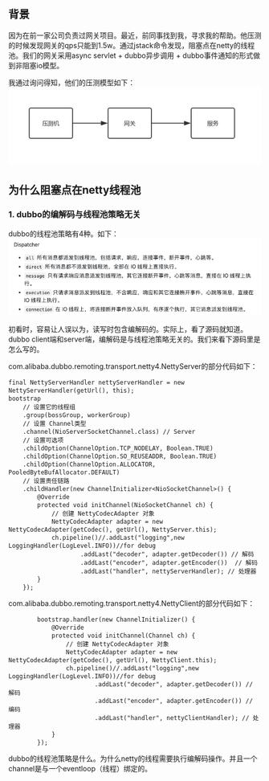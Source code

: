 ## 背景
因为在前一家公司负责过网关项目。最近，前同事找到我，寻求我的帮助。他压测的时候发现网关的qps只能到1.5w。通过jstack命令发现，阻塞点在netty的线程池。我们的网关采用async servlet + dubbo异步调用 + dubbo事件通知的形式做到非阻塞io模型。

我通过询问得知，他们的压测模型如下：
![网关压测模型](../image/00001.jpg)
## 为什么阻塞点在netty线程池
### 1. dubbo的编解码与线程池策略无关
dubbo的线程池策略有4种。如下：
![dubbo的线程池策略](../image/00002.png)

初看时，容易让人误以为，读写时包含编解码的。实际上，看了源码就知道。dubbo client端和server端，编解码是与线程池策略无关的。我们来看下源码里是怎么写的。

com.alibaba.dubbo.remoting.transport.netty4.NettyServer的部分代码如下：
```
final NettyServerHandler nettyServerHandler = new NettyServerHandler(getUrl(), this);
bootstrap
	// 设置它的线程组
	.group(bossGroup, workerGroup)
	// 设置 Channel类型
	.channel(NioServerSocketChannel.class) // Server
	// 设置可选项
	.childOption(ChannelOption.TCP_NODELAY, Boolean.TRUE)
	.childOption(ChannelOption.SO_REUSEADDR, Boolean.TRUE)
	.childOption(ChannelOption.ALLOCATOR, PooledByteBufAllocator.DEFAULT)
	// 设置责任链路
	.childHandler(new ChannelInitializer<NioSocketChannel>() {
	    @Override
	    protected void initChannel(NioSocketChannel ch) {
	        // 创建 NettyCodecAdapter 对象
	        NettyCodecAdapter adapter = new NettyCodecAdapter(getCodec(), getUrl(), NettyServer.this);
	        ch.pipeline()//.addLast("logging",new LoggingHandler(LogLevel.INFO))//for debug
	                .addLast("decoder", adapter.getDecoder()) // 解码
	                .addLast("encoder", adapter.getEncoder())  // 解码
	                .addLast("handler", nettyServerHandler); // 处理器
	    }
	});
```
com.alibaba.dubbo.remoting.transport.netty4.NettyClient的部分代码如下：
```
        bootstrap.handler(new ChannelInitializer() {
            @Override
            protected void initChannel(Channel ch) {
                // 创建 NettyCodecAdapter 对象
                NettyCodecAdapter adapter = new NettyCodecAdapter(getCodec(), getUrl(), NettyClient.this);
                ch.pipeline()//.addLast("logging",new LoggingHandler(LogLevel.INFO))//for debug
                        .addLast("decoder", adapter.getDecoder()) // 解码
                        .addLast("encoder", adapter.getEncoder()) // 编码
                        .addLast("handler", nettyClientHandler); // 处理器
            }
        });
```


dubbo的线程池策略是什么。为什么netty的线程需要执行编解码操作。并且一个channel是与一个eventloop（线程）绑定的。